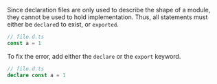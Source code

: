 Since declaration files are only used to describe the shape of a module, they cannot be used to hold implementation. Thus, all statements must either be `declare`d to exist, or `exported`.

```ts
// file.d.ts
const a = 1
```

To fix the error, add either the `declare` or the `export` keyword.

```ts
// file.d.ts
declare const a = 1
```

